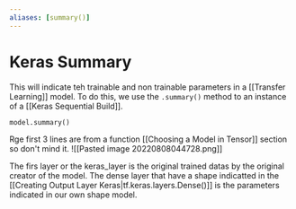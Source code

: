 ```yaml
---
aliases: [summary()]
---
```

# Keras Summary
This will indicate teh trainable and non trainable parameters in a [[Transfer Learning]] model. To do this, we use the `.summary()` method to an instance of a [[Keras Sequential Build]].

```python
model.summary()
```

Rge first 3 lines are from a function [[Choosing a Model in Tensor]] section so don't mind it. 
![[Pasted image 20220808044728.png]]

The firs layer or the keras_layer is the original trained datas by the original creator of the model. The dense layer that have a shape indicatted in the [[Creating Output Layer Keras|tf.keras.layers.Dense()]] is the parameters indicated in our own shape model.